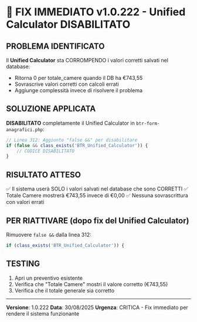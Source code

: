 # 🚨 FIX IMMEDIATO v1.0.222 - Unified Calculator DISABILITATO

## PROBLEMA IDENTIFICATO
Il **Unified Calculator** sta CORROMPENDO i valori corretti salvati nel database:
- Ritorna 0 per totale_camere quando il DB ha €743,55
- Sovrascrive valori corretti con calcoli errati
- Aggiunge complessità invece di risolvere il problema

## SOLUZIONE APPLICATA
**DISABILITATO** completamente il Unified Calculator in `btr-form-anagrafici.php`:

```php
// Linea 312: Aggiunto "false &&" per disabilitare
if (false && class_exists('BTR_Unified_Calculator')) { 
    // CODICE DISABILITATO
}
```

## RISULTATO ATTESO
✅ Il sistema userà SOLO i valori salvati nel database che sono CORRETTI
✅ Totale Camere mostrerà €743,55 invece di €0,00
✅ Nessuna sovrascrittura con valori errati

## PER RIATTIVARE (dopo fix del Unified Calculator)
Rimuovere `false &&` dalla linea 312:
```php
if (class_exists('BTR_Unified_Calculator')) {
```

## TESTING
1. Apri un preventivo esistente
2. Verifica che "Totale Camere" mostri il valore corretto (€743,55)
3. Verifica che il totale generale sia corretto

---
**Versione**: 1.0.222
**Data**: 30/08/2025
**Urgenza**: CRITICA - Fix immediato per rendere il sistema funzionante